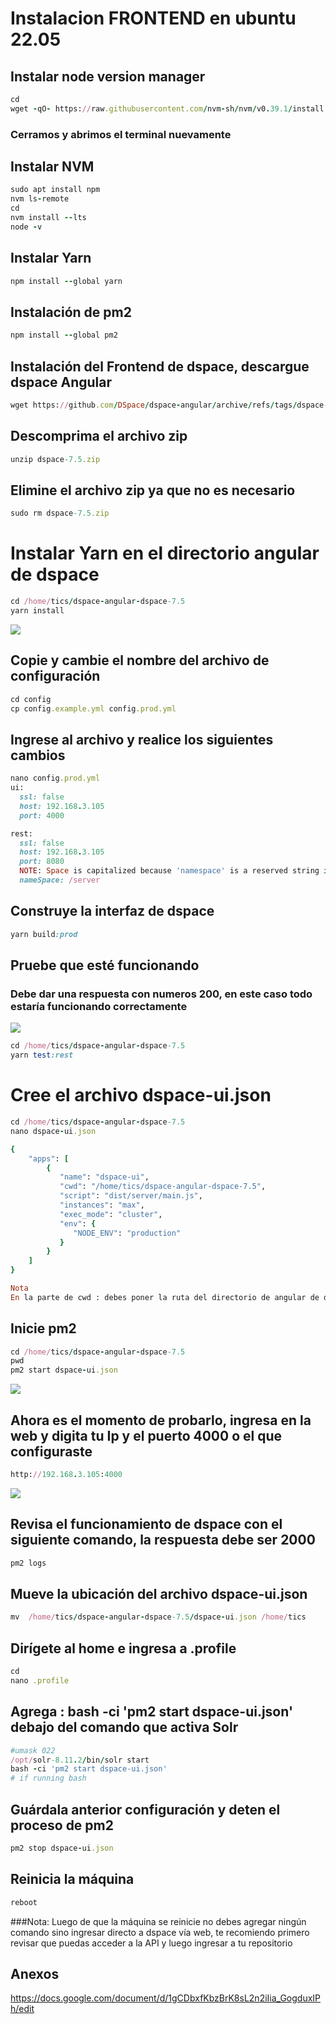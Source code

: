 # Instalacion FRONTEND en ubuntu 22.05
## Instalar node version manager
```ruby
cd
wget -qO- https://raw.githubusercontent.com/nvm-sh/nvm/v0.39.1/install.sh | bash
```
### Cerramos y abrimos el terminal nuevamente
## Instalar NVM
```ruby
sudo apt install npm
nvm ls-remote
cd
nvm install --lts
node -v
```
## Instalar Yarn 
```ruby
npm install --global yarn
```
## Instalación de pm2
```ruby
npm install --global pm2
```
## Instalación del Frontend de dspace, descargue dspace Angular
```ruby
wget https://github.com/DSpace/dspace-angular/archive/refs/tags/dspace-7.5.zip
```
## Descomprima el archivo zip
```ruby
unzip dspace-7.5.zip
```
## Elimine el archivo zip ya que no es necesario
```ruby
sudo rm dspace-7.5.zip
```
# Instalar Yarn en el directorio angular de dspace
```ruby
cd /home/tics/dspace-angular-dspace-7.5
yarn install
```
![](/Imagenes/anexob1.PNG)

## Copie y cambie el nombre del archivo de configuración
```ruby
cd config 
cp config.example.yml config.prod.yml
```
## Ingrese al archivo y realice los siguientes cambios 
```ruby
nano config.prod.yml
ui:
  ssl: false
  host: 192.168.3.105
  port: 4000

rest:
  ssl: false
  host: 192.168.3.105
  port: 8080
  NOTE: Space is capitalized because 'namespace' is a reserved string in Type
  nameSpace: /server
```
## Construye la interfaz de dspace
```ruby
yarn build:prod
```
## Pruebe que esté funcionando 
### Debe dar una respuesta con numeros 200, en este caso todo estaría funcionando correctamente
![](/Imagenes/anexob2.PNG)
```ruby
cd /home/tics/dspace-angular-dspace-7.5
yarn test:rest
```
# Cree el archivo dspace-ui.json
```ruby
cd /home/tics/dspace-angular-dspace-7.5
nano dspace-ui.json

{
    "apps": [
        {
           "name": "dspace-ui",
           "cwd": "/home/tics/dspace-angular-dspace-7.5",
           "script": "dist/server/main.js",
           "instances": "max",
           "exec_mode": "cluster",
           "env": {
              "NODE_ENV": "production"
           }
        }
    ]
}

Nota
En la parte de cwd : debes poner la ruta del directorio de angular de dspace
```
## Inicie pm2
```ruby
cd /home/tics/dspace-angular-dspace-7.5
pwd
pm2 start dspace-ui.json
```
![](/Imagenes/anexob3.PNG)
## Ahora es el momento de probarlo, ingresa en la web y digita tu Ip y el puerto 4000 o el que configuraste
```ruby
http://192.168.3.105:4000
```
![](/Imagenes/anexob9.jpg)
## Revisa el funcionamiento de dspace con el siguiente comando, la respuesta debe ser 2000 
```ruby
pm2 logs
```
## Mueve la ubicación del archivo dspace-ui.json
```ruby
mv  /home/tics/dspace-angular-dspace-7.5/dspace-ui.json /home/tics
```
## Dirígete al home e ingresa a .profile
```ruby
cd
nano .profile
```
## Agrega : bash -ci 'pm2 start dspace-ui.json' debajo del comando que activa Solr
```ruby
#umask 022
/opt/solr-8.11.2/bin/solr start
bash -ci 'pm2 start dspace-ui.json'
# if running bash
```
## Guárdala anterior configuración y deten el proceso de pm2 
```ruby
pm2 stop dspace-ui.json
```
## Reinicia la máquina
```ruby
reboot
```
###Nota: Luego de que la máquina se reinicie no debes  agregar ningún comando  sino ingresar 
directo a dspace vía web, te recomiendo primero revisar que puedas acceder a la API y 
luego ingresar a tu repositorio
## Anexos
https://docs.google.com/document/d/1gCDbxfKbzBrK8sL2n2iIia_GogduxIPh/edit

